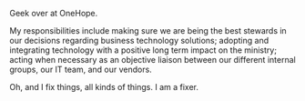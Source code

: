 ﻿---
name: Jon Johansson 
description: Manager of Business Technology, OneHope
picture: jon.jpg 
twitter: handle
---

Geek over at OneHope.

My responsibilities include making sure we are being the best stewards in our decisions regarding business technology solutions; adopting and integrating technology with a positive long term impact on the ministry; acting when necessary as an objective liaison between our different internal groups, our IT team, and our vendors.

Oh, and I fix things, all kinds of things. I am a fixer.
 

